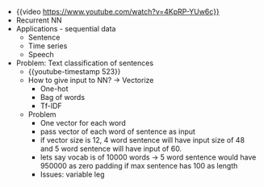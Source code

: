 - {{video https://www.youtube.com/watch?v=4KpRP-YUw6c}}
- Recurrent NN
- Applications - sequential data
	- Sentence
	- Time series
	- Speech
- Problem: Text classification of sentences
	- {{youtube-timestamp 523}}
	- How to give input to NN? -> Vectorize
		- One-hot
		- Bag of words
		- Tf-IDF
	- Problem
		- One vector for each word
		- pass vector of each word of sentence as input
		- if vector size is 12, 4 word sentence will have input size of 48 and 5 word sentence will have input of 60.
		- lets say vocab is of 10000 words -> 5 word sentence would have 950000 as zero padding if max sentence has 100 as length
		- Issues: variable leg